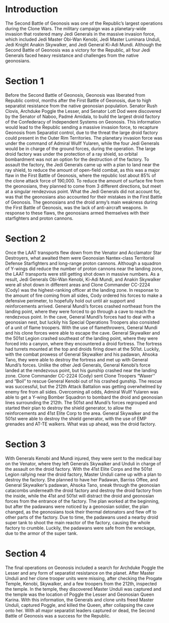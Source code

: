 # Introduction

The Second Battle of Geonosis was one of the Republic’s largest operations during the Clone Wars.
The military campaign was a planetary-wide invasion that rostered many Jedi Generals in the massive invasion force, which included Jedi Master Obi-Wan Kenobi, Jedi Master Luminara Unduli, Jedi Knight Anakin Skywalker, and Jedi General Ki-Adi Mundi.
Although the Second Battle of Geonosis was a victory for the Republic, all four Jedi Generals faced heavy resistance and challenges from the native geonosians.

# Section 1

Before the Second Battle of Geonosis, Geonosis was liberated from Republic control, months after the First Battle of Geonosis, due to high separatist resistance from the native geonosian population.
Senator Rush Clovis, Archduke Poggle the Lesser, and Senator Lott Dod were discovered by the Senator of Naboo, Padmé Amidala, to build the largest droid factory of the Confederacy of Independent Systems on Geonosis.
This information would lead to the Republic sending a massive invasion force, to recapture Geonosis from Separatist control, due to the threat the large droid factory could present in the Outer Rim Territories.
The planetary invasion force was under the command of Admiral Wullf Yularen, while the four Jedi Generals would be in charge of the ground forces, during the operation.
The large droid factory was under the protection of a ray shield, so orbital bombardment was not an option for the destruction of the factory.
To assault the factory, the Jedi Generals came up with a plan to land near the ray shield, to reduce the amount of open-field combat, as this was a major flaw in the First Battle of Geonosis, where the republic lost about 85% of the clone attack force of 190,000.
To reduce the amount of surface fire from the geonosians, they planned to come from 3 different directions, but meet at a singular rendezvous point.
What the Jedi Generals did not account for, was that the geonosians also accounted for their mistakes in the First Battle of Geonosis.
The geonosians and the droid army’s main weakness during the First Battle of Geonosis, was the lack of anti-aircraft weapons.
In response to these flaws, the geonosians armed themselves with their starfighters and proton cannons.

# Section 2

Once the LAAT transports flew down from the Venator and Acclamator Star Destroyers, what awaited them were Geonosian Nantex-class Territorial Defense Starfighters and long-range proton cannons.
Although a squadron of Y-wings did reduce the number of proton cannons near the landing zone, the LAAT transports were still getting shot down in massive numbers.
As a result, Jedi Generals Obi-Wan Kenobi, Ki-Adi Mundi, and Anakin Skywalker were all shot down in different areas and Clone Commander CC-2224 (Cody) was the highest-ranking officer at the landing zone.
In response to the amount of fire coming from all sides, Cody ordered his forces to make a defensive perimeter, to hopefully hold out until air support and reinforcements arrived.
General Mundi’s forces crashed northeast from the landing point, where they were forced to go through a cave to reach the rendezvous point.
In the cave, General Mundi’s forces had to deal with a geonosian nest, but luckily his Special Operations Troopers also consisted of a unit of flame troopers.
With the use of flamethrowers, General Mundi and his clone forces were able to escape the cave.
General Skywalker and the 501st Legion crashed southeast of the landing point, where they were forced into a canyon, where they encountered a droid fortress.
The fortress had turrets mounted at the top and droids firing down at the 501st.
Luckily, with the combat prowess of General Skywalker and his padawan, Ahsoka Tano, they were able to destroy the fortress and met up with General Mundi’s forces.
Unlike the other Jedi Generals, General Kenobi’s force landed at the rendezvous point, but his gunship crashed near the landing zone.
Clone Commander CC-2224 (Cody) sent Clone Troopers “Waxer'' and “Boil” to rescue General Kenobi out of his crashed gunship.
The rescue was successful, but the 212th Attack Battalion was getting overwhelmed by enemy fire from all sides.
Overcoming all odds, Admiral Wullf Yularen was able to get a Y-wing Bomber Squadron to bombard the droid and geonosian lines surrounding the 212th.
The 501st and Mundi’s forces regrouped and started their plan to destroy the shield generator, to allow the reinforcements and 41st Elite Corp to the area.
General Skywalker and the 501st were able to destroy the shield generator, with the use of EMP grenades and AT-TE walkers.
What was up ahead, was the droid factory.

# Section 3

With Generals Kenobi and Mundi injured, they were sent to the medical bay on the Venator, where they left Generals Skywalker and Unduli in charge of the assault on the droid factory.
With the 41st Elite Corps and the 501st Legion rallying near the droid factory, Master Unduli came up with a plan to destroy the factory.
She planned to have her Padawan, Barriss Offee, and General Skywalker’s padawan, Ahsoka Tano, sneak through the geonosian catacombs underneath the droid factory and destroy the droid factory from the inside, while the 41st and 501st will distract the droid and geonosian forces from the entrance of the factory.
The plan worked at the beginning, but after the padawans were noticed by a geonosian soldier, the plan changed, as the geonosians took their thermal detonators and flew off to other parts of the factory.
Due to time, the padawans used a nearby droid super tank to shoot the main reactor of the factory, causing the whole factory to crumble.
Luckily, the padawans were safe from the wreckage, due to the armor of the super tank.

# Section 4

The final operations on Geonosis included a search for Archduke Poggle the Lesser and any form of separatist resistance on the planet.
After Master Unduli and her clone trooper units were missing, after checking the Progate Temple, Kenobi, Skywalker, and a few troopers from the 212th, inspected the temple.
In the temple, they discovered Master Unduli was captured and the temple was the location of Poggle the Lesser and Geonosian Queen Karina.
With this information, the Generals and clone units freed Master Unduli, captured Poggle, and killed the Queen, after collapsing the cave onto her.
With all major separatist leaders captured or dead, the Second Battle of Geonosis was a success for the Republic.
